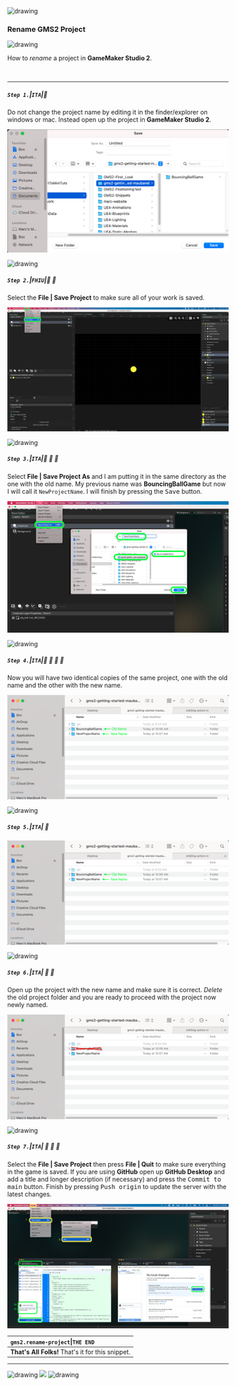 <img src="https://via.placeholder.com/1000x4/45D7CA/45D7CA" alt="drawing" height="4px"/>

### Rename GMS2 Project

<img src="https://via.placeholder.com/1000x4/45D7CA/45D7CA" alt="drawing" height="4px"/>

How to *rename* a project in **GameMaker Studio 2**.

<br>

---


##### `Step 1.`\|`ITA`|:small_blue_diamond:

Do not change the project name by editing it in the finder/explorer on windows or mac.  Instead open up the project in **GameMaker Studio 2**.

![do not change project name in operating system](images/DoNotChange.png)

<img src="https://via.placeholder.com/500x2/45D7CA/45D7CA" alt="drawing" height="2px" alt = ""/>

##### `Step 2.`\|`FHIU`|:small_blue_diamond: :small_blue_diamond: 

Select the **File | Save Project** to make sure all of your work is saved.

![save project](images/FileSaveProject.png)

<img src="https://via.placeholder.com/500x2/45D7CA/45D7CA" alt="drawing" height="2px" alt = ""/>

##### `Step 3.`\|`ITA`|:small_blue_diamond: :small_blue_diamond: :small_blue_diamond:

Select **File | Save Project As** and I am putting it in the same directory as the one with the old name.  My previous name was **BouncingBallGame** but now I will call it `NewProjectName`.  I will finish by pressing the <kbd>Save</kbd> button.

![save project as](images/SaveProjectAs.png)

<img src="https://via.placeholder.com/500x2/45D7CA/45D7CA" alt="drawing" height="2px" alt = ""/>

##### `Step 4.`\|`ITA`|:small_blue_diamond: :small_blue_diamond: :small_blue_diamond: :small_blue_diamond:

Now you will have two identical copies of the same project, one with the old name and the other with the new name.

![tweo copies of project](images/OldNewProject.png)

<img src="https://via.placeholder.com/500x2/45D7CA/45D7CA" alt="drawing" height="2px" alt = ""/>

##### `Step 5.`\|`ITA`| :small_orange_diamond:

![alt_text](images/OldNewProject.png)

<img src="https://via.placeholder.com/500x2/45D7CA/45D7CA" alt="drawing" height="2px" alt = ""/>

##### `Step 6.`\|`ITA`| :small_orange_diamond: :small_blue_diamond:

Open up the project with the new name and make sure it is correct.  *Delete* the old project folder and you are ready to proceed with the project now newly named.

![alt_text](images/DeleteOldProject.png)

<img src="https://via.placeholder.com/500x2/45D7CA/45D7CA" alt="drawing" height="2px" alt = ""/>

##### `Step 7.`\|`ITA`| :small_orange_diamond: :small_blue_diamond: :small_blue_diamond:

Select the **File | Save Project** then press **File | Quit** to make sure everything in the game is saved. If you are using **GitHub** open up **GitHub Desktop** and add a title and longer description (if necessary) and press the <kbd>Commit to main</kbd> button. Finish by pressing <kbd>Push origin</kbd> to update the server with the latest changes.

![alt_text](images/GitHub.png)

| `gms2.rename-project`\|`THE END`| 
| :--- |
| **That's All Folks!** That's it for this snippet. |

___


<img src="https://via.placeholder.com/1000x4/dba81a/dba81a" alt="drawing" height="4px" alt = ""/>

<img src="https://via.placeholder.com/1000x100/45D7CA/000000/?text=The End!">

<img src="https://via.placeholder.com/1000x4/dba81a/dba81a" alt="drawing" height="4px" alt = ""/>

